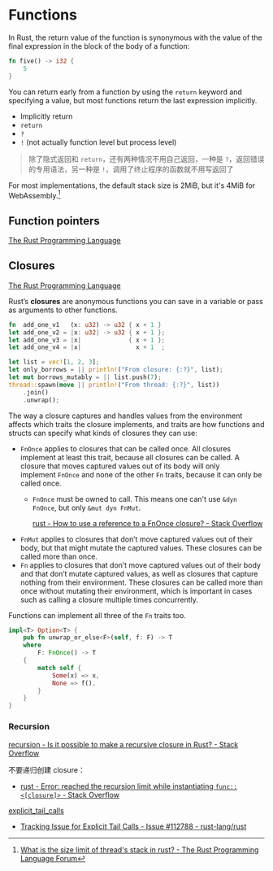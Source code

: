 # Functions
In Rust, the return value of the function is synonymous with the value of the final expression in the block of the body of a function:
```rust
fn five() -> i32 {
    5
}
```

You can return early from a function by using the `return` keyword and specifying a value, but most functions return the last expression implicitly.
- Implicitly return
- `return`
- `?`
- `!` (not actually function level but process level)

> 除了隐式返回和 `return`，还有两种情况不用自己返回，一种是 `?`，返回错误的专用语法，另一种是 `!`，调用了终止程序的函数就不用写返回了

For most implementations, the default stack size is 2MiB, but it's 4MiB for WebAssembly.[^stack-tiger]

## Function pointers
[The Rust Programming Language](https://doc.rust-lang.org/book/ch19-05-advanced-functions-and-closures.html#function-pointers)

## Closures
[The Rust Programming Language](https://doc.rust-lang.org/book/ch13-01-closures.html)

Rust’s **closures** are anonymous functions you can save in a variable or pass as arguments to other functions.

```rust
fn  add_one_v1   (x: u32) -> u32 { x + 1 }
let add_one_v2 = |x: u32| -> u32 { x + 1 };
let add_one_v3 = |x|             { x + 1 };
let add_one_v4 = |x|               x + 1  ;
```

```rust
let list = vec![1, 2, 3];
let only_borrows = || println!("From closure: {:?}", list);
let mut borrows_mutably = || list.push(7);
thread::spawn(move || println!("From thread: {:?}", list))
    .join()
    .unwrap();
```

The way a closure captures and handles values from the environment affects which traits the closure implements, and traits are how functions and structs can specify what kinds of closures they can use:
- `FnOnce` applies to closures that can be called once. All closures implement at least this trait, because all closures can be called. A closure that moves captured values out of its body will only implement `FnOnce` and none of the other `Fn` traits, because it can only be called once.
  - `FnOnce` must be owned to call. This means one can't use `&dyn FnOnce`, but only `&mut dyn FnMut`.

    [rust - How to use a reference to a FnOnce closure? - Stack Overflow](https://stackoverflow.com/questions/54491654/how-to-use-a-reference-to-a-fnonce-closure)
- `FnMut` applies to closures that don’t move captured values out of their body, but that might mutate the captured values. These closures can be called more than once.
- `Fn` applies to closures that don’t move captured values out of their body and that don’t mutate captured values, as well as closures that capture nothing from their environment. These closures can be called more than once without mutating their environment, which is important in cases such as calling a closure multiple times concurrently.

Functions can implement all three of the `Fn` traits too.

```rust
impl<T> Option<T> {
    pub fn unwrap_or_else<F>(self, f: F) -> T
    where
        F: FnOnce() -> T
    {
        match self {
            Some(x) => x,
            None => f(),
        }
    }
}
```

### Recursion
[recursion - Is it possible to make a recursive closure in Rust? - Stack Overflow](https://stackoverflow.com/questions/16946888/is-it-possible-to-make-a-recursive-closure-in-rust)

不要递归创建 closure：
- [rust - Error: reached the recursion limit while instantiating `func::<[closure]>` - Stack Overflow](https://stackoverflow.com/questions/54613966/error-reached-the-recursion-limit-while-instantiating-funcclosure)

[explicit_tail_calls](https://github.com/phi-go/rfcs/blob/guaranteed-tco/text/0000-explicit-tail-calls.md)
- [Tracking Issue for Explicit Tail Calls - Issue #112788 - rust-lang/rust](https://github.com/rust-lang/rust/issues/112788)


[^stack-tiger]: [What is the size limit of thread's stack in rust? - The Rust Programming Language Forum](https://users.rust-lang.org/t/what-is-the-size-limit-of-threads-stack-in-rust/11867)